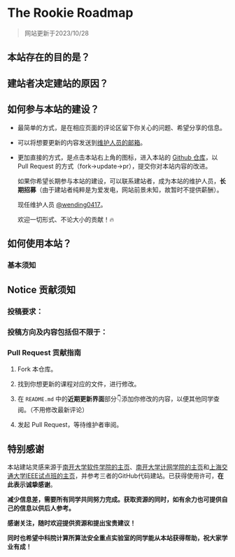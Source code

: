 # The Rookie Roadmap

> 网站更新于2023/10/28

## 本站存在的目的是？



## 建站者决定建站的原因？



## 如何参与本站的建设？

- 最简单的方式，是在相应页面的评论区留下你关心的问题、希望分享的信息。

- 可以将想要更新的内容发送到[维护人员的邮箱](mailto:yangyywl@gmail.com)。

- 更加直接的方式，是点击本站右上角的图标，进入本站的 [Github 仓库](https://github.com/NKUSE-ICU/NKUSE.ICU)，以 Pull Request 的方式（fork->update->pr），提交你对本站内容的改进。

  如果你希望长期参与本站的建设，可以联系建站者，成为本站的维护人员，**长期招募**（由于建站者纯粹是为爱发电，网站前景未知，故暂时不提供薪酬）。

  现任维护人员 [@wending0417](https://github.com/wending0417/)。

  欢迎一切形式、不论大小的贡献！🔥

## 如何使用本站？

### 基本须知



## Notice 贡献须知

### **投稿要求**：



### **投稿方向及内容包括但不限于：**



### Pull Request 贡献指南

1. Fork 本仓库。

2. 找到你想更新的课程对应的文件，进行修改。

3. 在 `README.md` 中的**近期更新界面**部分👇添加你修改的内容，以便其他同学查阅。（不用修改最新评论）

4. 发起 Pull Request，等待维护者审阅。

## 特别感谢

本站建站灵感来源于[南开大学软件学院的主页](https://nkuse.icu/)、[南开大学计网学院的主页](https://nkucs.icu/)和[上海交通大学IEEE试点班的主页](https://ieee.icu/)，并参考三者的GitHub代码建站。已获得使用许可，**在此表示诚挚感谢**。

**减少信息差，需要所有同学共同努力完成。获取资源的同时，如有余力也可提供自己的信息以供后人参考。**

**感谢关注，随时欢迎提供资源和提出宝贵建议！**

**同时也希望中科院计算所算法安全重点实验室的同学能从本站获得帮助，祝大家学业有成！**
